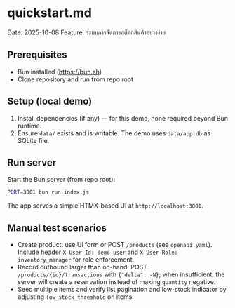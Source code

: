 # quickstart.md

Date: 2025-10-08
Feature: ระบบการจัดการสต็อกสินค้าอย่างง่าย

## Prerequisites

- Bun installed (https://bun.sh)
- Clone repository and run from repo root

## Setup (local demo)

1. Install dependencies (if any) — for this demo, none required beyond Bun runtime.
2. Ensure `data/` exists and is writable. The demo uses `data/app.db` as SQLite file.

## Run server

Start the Bun server (from repo root):

```bash
PORT=3001 bun run index.js
```

The app serves a simple HTMX-based UI at `http://localhost:3001`.

## Manual test scenarios

- Create product: use UI form or POST `/products` (see `openapi.yaml`). Include header `X-User-Id: demo-user` and `X-User-Role: inventory_manager` for role enforcement.
- Record outbound larger than on-hand: POST `/products/{id}/transactions` with `{"delta": -N}`; when insufficient, the server will create a reservation instead of making `quantity` negative.
- Seed multiple items and verify list pagination and low-stock indicator by adjusting `low_stock_threshold` on items.
